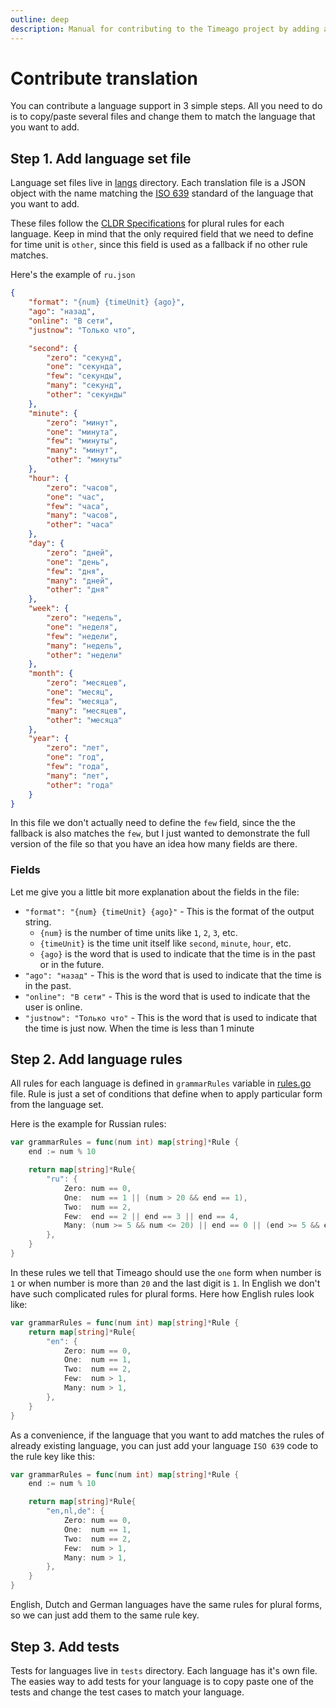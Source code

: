 ```yaml
---
outline: deep
description: Manual for contributing to the Timeago project by adding a new language support
---
```


# Contribute translation
You can contribute a language support in 3 simple steps. All you need to do is to copy/paste several files and change them to match the language that you want to add.

## Step 1. Add language set file
Language set files live in [langs](https://github.com/SerhiiCho/timeago/tree/main/langs) directory. Each translation file is a JSON object with the name matching the [ISO 639](https://en.wikipedia.org/wiki/List_of_ISO_639_language_codes) standard of the language that you want to add.

These files follow the [CLDR Specifications](https://cldr.unicode.org/index/cldr-spec/plural-rules) for plural rules for each language. Keep in mind that the only required field that we need to define for time unit is `other`, since this field is used as a fallback if no other rule matches.

Here's the example of `ru.json`

```json
{
    "format": "{num} {timeUnit} {ago}",
    "ago": "назад",
    "online": "В сети",
    "justnow": "Только что",

    "second": {
        "zero": "секунд",
        "one": "секунда",
        "few": "секунды",
        "many": "секунд",
        "other": "секунды"
    },
    "minute": {
        "zero": "минут",
        "one": "минута",
        "few": "минуты",
        "many": "минут",
        "other": "минуты"
    },
    "hour": {
        "zero": "часов",
        "one": "час",
        "few": "часа",
        "many": "часов",
        "other": "часа"
    },
    "day": {
        "zero": "дней",
        "one": "день",
        "few": "дня",
        "many": "дней",
        "other": "дня"
    },
    "week": {
        "zero": "недель",
        "one": "неделя",
        "few": "недели",
        "many": "недель",
        "other": "недели"
    },
    "month": {
        "zero": "месяцев",
        "one": "месяц",
        "few": "месяца",
        "many": "месяцев",
        "other": "месяца"
    },
    "year": {
        "zero": "лет",
        "one": "год",
        "few": "года",
        "many": "лет",
        "other": "года"
    }
}
```

In this file we don't actually need to define the `few` field, since the the fallback is also matches the `few`, but I just wanted to demonstrate the full version of the file so that you have an idea how many fields are there.

### Fields
Let me give you a little bit more explanation about the fields in the file:

- `"format": "{num} {timeUnit} {ago}"` - This is the format of the output string.
  - `{num}` is the number of time units like `1`, `2`, `3`, etc.
  - `{timeUnit}` is the time unit itself like `second`, `minute`, `hour`, etc.
  - `{ago}` is the word that is used to indicate that the time is in the past or in the future.
- `"ago": "назад"` - This is the word that is used to indicate that the time is in the past.
- `"online": "В сети"` - This is the word that is used to indicate that the user is online.
- `"justnow": "Только что"` - This is the word that is used to indicate that the time is just now. When the time is less than 1 minute

## Step 2. Add language rules
All rules for each language is defined in `grammarRules` variable in [rules.go](https://github.com/SerhiiCho/timeago/blob/main/rules.go) file. Rule is just a set of conditions that define when to apply particular form from the language set.

Here is the example for Russian rules:

```go
var grammarRules = func(num int) map[string]*Rule {
	end := num % 10

	return map[string]*Rule{
		"ru": {
			Zero: num == 0,
			One:  num == 1 || (num > 20 && end == 1),
			Two:  num == 2,
			Few:  end == 2 || end == 3 || end == 4,
			Many: (num >= 5 && num <= 20) || end == 0 || (end >= 5 && end <= 9),
		},
	}
}
```

In these rules we tell that Timeago should use the `one` form when number is `1` or when number is more than `20` and the last digit is `1`. In English we don't have such complicated rules for plural forms. Here how English rules look like:

```go
var grammarRules = func(num int) map[string]*Rule {
	return map[string]*Rule{
		"en": {
			Zero: num == 0,
			One:  num == 1,
			Two:  num == 2,
			Few:  num > 1,
			Many: num > 1,
		},
	}
}
```

As a convenience, if the language that you want to add matches the rules of already existing language, you can just add your language `ISO 639` code to the rule key like this:

```go
var grammarRules = func(num int) map[string]*Rule {
	end := num % 10

	return map[string]*Rule{
		"en,nl,de": {
			Zero: num == 0,
			One:  num == 1,
			Two:  num == 2,
			Few:  num > 1,
			Many: num > 1,
		},
	}
}
```

English, Dutch and German languages have the same rules for plural forms, so we can just add them to the same rule key.

## Step 3. Add tests
Tests for languages live in `tests` directory. Each language has it's own file. The easies way to add tests for your language is to copy paste one of the tests and change the test cases to match your language.